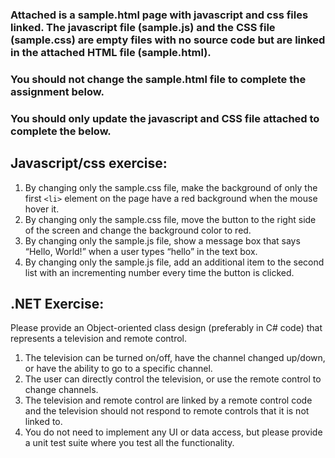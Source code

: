 ### Attached is a sample.html page with javascript and css files linked.  The javascript file (sample.js) and the CSS file (sample.css) are empty files with no source code but are linked in the attached HTML file (sample.html).
### You should not change the sample.html file to complete the assignment below.
### You should only update the javascript and CSS file attached to complete the below.
## Javascript/css exercise:
1. By changing only the sample.css file, make the background of only the first `<li>` element on the page have a red background when the mouse hover it.
2. By changing only the sample.css file, move the button to the right side of the screen and change the background color to red.
3. By changing only the sample.js file, show a message box that says “Hello, World!” when a user types “hello” in the text box.
4. By changing only the sample.js file, add an additional item to the second list with an incrementing number every time the button is clicked.

## .NET Exercise:
Please provide an Object-oriented class design (preferably in C# code) that represents a television and remote control. 
1. The television can be turned on/off, have the channel changed up/down, or have the ability to go to a specific channel.
2. The user can directly control the television, or use the remote control to change channels.
3. The television and remote control are linked by a remote control code and the television should not respond to remote controls that it is not linked to.
4. You do not need to implement any UI or data access, but please provide a unit test suite where you test all the functionality.
